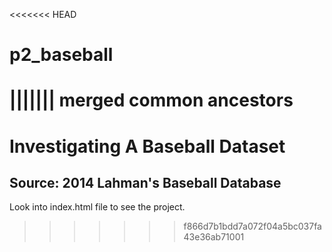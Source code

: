 <<<<<<< HEAD
# p2_baseball
||||||| merged common ancestors
=======
# Investigating A Baseball Dataset
## Source: 2014 Lahman's Baseball Database

Look into index.html file to see the project.
>>>>>>> f866d7b1bdd7a072f04a5bc037fa43e36ab71001
